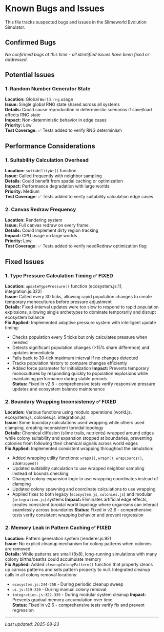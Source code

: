 # Known Bugs and Issues

This file tracks suspected bugs and issues in the Slimeworld Evolution Simulator.

## Confirmed Bugs

*No confirmed bugs at this time - all identified issues have been fixed or addressed.*

## Potential Issues

### 1. Random Number Generator State
**Location:** Global `World.rng` usage  
**Issue:** Single global RNG state shared across all systems  
**Details:** Could cause reproduction in deterministic scenarios if save/load affects RNG state  
**Impact:** Non-deterministic behavior in edge cases  
**Priority:** Low  
**Test Coverage:** ✅ Tests added to verify RNG determinism

## Performance Considerations

### 1. Suitability Calculation Overhead
**Location:** `suitabilityAt()` function  
**Issue:** Called frequently with neighbor sampling  
**Details:** Could benefit from spatial caching or optimization  
**Impact:** Performance degradation with large worlds  
**Priority:** Medium  
**Test Coverage:** ✅ Tests added to verify suitability calculation edge cases

### 2. Canvas Redraw Frequency
**Location:** Rendering system  
**Issue:** Full canvas redraw on every frame  
**Details:** Could implement dirty region tracking  
**Impact:** CPU usage on large worlds  
**Priority:** Low  
**Test Coverage:** ✅ Tests added to verify needRedraw optimization flag

## Fixed Issues

### 1. Type Pressure Calculation Timing ✅ FIXED
**Location:** `updateTypePressure()` function (ecosystem.js:11, integration.js:322)  
**Issue:** Called every 30 ticks, allowing rapid population changes to create temporary monocultures before pressure adjustment  
**Details:** Fixed-interval updates were too slow to respond to rapid population explosions, allowing single archetypes to dominate temporarily and disrupt ecosystem balance  
**Fix Applied:** Implemented adaptive pressure system with intelligent update timing:
- Checks population every 5 ticks but only calculates pressure when needed
- Detects significant population changes (>15% share difference) and updates immediately
- Falls back to 30-tick maximum interval if no changes detected
- Tracks population history to compare changes efficiently
- Added force parameter for initialization
**Impact:** Prevents temporary monocultures by responding quickly to population explosions while maintaining performance during stable periods  
**Status:** Fixed in v2.6 - comprehensive tests verify responsive pressure updates and ecosystem balance maintenance

### 2. Boundary Wrapping Inconsistency ✅ FIXED
**Location:** Various functions using modulo operations (world.js, ecosystem.js, colonies.js, integration.js)  
**Issue:** Some boundary calculations used wrapping while others used clamping, creating inconsistent toroidal topology  
**Details:** Chemical diffusion (slime trails, nutrients) wrapped around edges while colony suitability and expansion stopped at boundaries, preventing colonies from following their chemical signals across world edges  
**Fix Applied:** Implemented consistent wrapping throughout the simulation:
- Added wrapping utility functions: `wrapX()`, `wrapY()`, `wrapCoords()`, `idxWrapped()`
- Updated suitability calculation to use wrapped neighbor sampling instead of bounds checking
- Changed colony expansion logic to use wrapping coordinates instead of clamping
- Updated colony spawning and coordinate calculations to use wrapping
- Applied fixes to both legacy (`ecosystem.js`, `colonies.js`) and modular (`integration.js`) systems
**Impact:** Eliminates artificial edge effects, creates consistent toroidal world topology where organisms can interact seamlessly across boundaries
**Status:** Fixed in v2.6 - comprehensive tests verify consistent wrapping behavior and prevent regression

### 2. Memory Leak in Pattern Caching ✅ FIXED
**Location:** Pattern generation system (renderer.js:92)  
**Issue:** No explicit cleanup mechanism for colony patterns when colonies are removed  
**Details:** While patterns are small (8x8), long-running simulations with many colony births/deaths could accumulate memory  
**Fix Applied:** Added `cleanupColonyPattern()` function that properly cleans up canvas patterns and sets pattern property to null. Integrated cleanup calls in all colony removal locations:
- `ecosystem.js:244-250` - During periodic cleanup sweep
- `ui.js:319-320` - During manual colony removal
- `integration.js:322-330` - During modular system cleanup
**Impact:** Prevents gradual memory accumulation over time  
**Status:** Fixed in v2.6 - comprehensive tests verify fix and prevent regression

---
*Last updated: 2025-08-23*
